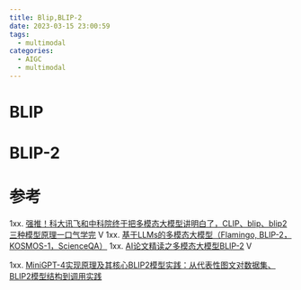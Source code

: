 ```yaml
---
title: Blip,BLIP-2
date: 2023-03-15 23:00:59
tags:
  - multimodal
categories:
  - AIGC  
  - multimodal
---
```


<p></p>
<!-- more -->

# BLIP

# BLIP-2

# 参考
1xx.  [强推！科大讯飞和中科院终于把多模态大模型讲明白了，CLIP、blip、blip2三种模型原理一口气学完](https://www.bilibili.com/video/BV1Ek4y1G74J) V
1xx.  [基于LLMs的多模态大模型（Flamingo, BLIP-2，KOSMOS-1，ScienceQA）](https://nakaizura.blog.csdn.net/article/details/130757157?spm=1001.2014.3001.5502)
1xx.  [AI论文精读之多模态大模型BLIP-2](https://www.bilibili.com/video/BV18u4y137ZV/) V

1xx. [MiniGPT-4实现原理及其核心BLIP2模型实践：从代表性图文对数据集、BLIP2模型结构到调用实践](https://mp.weixin.qq.com/s?__biz=MzAxMjc3MjkyMg==&mid=2648400402&idx=1&sn=efd84698e6a207b2035995ec2e255417)